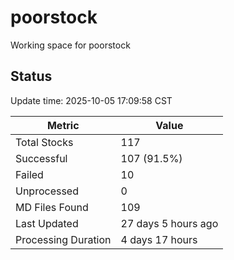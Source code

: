 # poorstock
Working space for poorstock

## Status
Update time: 2025-10-05 17:09:58 CST

| Metric | Value |
|--------|-------|
| Total Stocks | 117 |
| Successful | 107 (91.5%) |
| Failed | 10 |
| Unprocessed | 0 |
| MD Files Found | 109 |
| Last Updated | 27 days 5 hours ago |
| Processing Duration | 4 days 17 hours |

